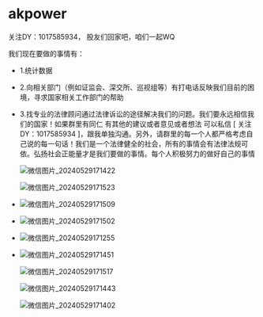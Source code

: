 # akpower

关注DY：1017585934， 股友们回家吧，咱们一起WQ

我们现在要做的事情有：

*   1.统计数据
*   2.向相关部门（例如证监会、深交所、巡视组等）有打电话反映我们目前的困境，寻求国家相关工作部门的帮助
*   3.找专业的法律顾问通过法律诉讼的途径解决我们的问题。我们要永远相信我们的国家！如果群里有同仁 有其他的建议或者意见或者想法 可以私信 \[ 关注DY：1017585934 ]，跟我单独沟通。另外，请群里的每一个人都严格考虑自己说的每一句话！我们是一个法律健全的社会，所有的事情会有法律法规可依。弘扬社会正能量才是我们要做的事情。每个人积极努力的做好自己的事情



    ![微信图片\_20240529171422](https://github.com/GuanMuJuShi/akpower/assets/22191137/b17a339b-2d7f-442d-9cd8-46171cefee1f "微信图片_20240529171422")



    ![微信图片\_20240529171523](https://github.com/GuanMuJuShi/akpower/assets/22191137/6d7228e4-55b0-4b63-ae00-8390a2dab938)
*   ![微信图片\_20240529171509](https://github.com/GuanMuJuShi/akpower/assets/22191137/f85d7da1-155c-4fa5-9019-ce5d3a3baf12 "微信图片_20240529171509")
*   ![微信图片\_20240529171502](https://github.com/GuanMuJuShi/akpower/assets/22191137/795fef82-53a7-4795-a837-5093c0204460 "微信图片_20240529171502")
*   ![微信图片\_20240529171255](https://github.com/GuanMuJuShi/akpower/assets/22191137/c885554b-5095-4507-95bb-eecce0b8ff1e "微信图片_20240529171255")
*   ![微信图片\_20240529171451](https://github.com/GuanMuJuShi/akpower/assets/22191137/b9b1526e-1f67-45bf-a096-104ffcd7cb6c "微信图片_20240529171451")


    ![微信图片\_20240529171517](https://github.com/GuanMuJuShi/akpower/assets/22191137/f9a6de55-37f3-4479-a601-69553f38db64)

    ![微信图片\_20240529171443](https://github.com/GuanMuJuShi/akpower/assets/22191137/e9527d84-d800-45ab-bb77-7f953e1abe0c)

    ![微信图片\_20240529171402](https://github.com/GuanMuJuShi/akpower/assets/22191137/881c2c71-afe6-4fda-916a-6497c0de1bf4)


